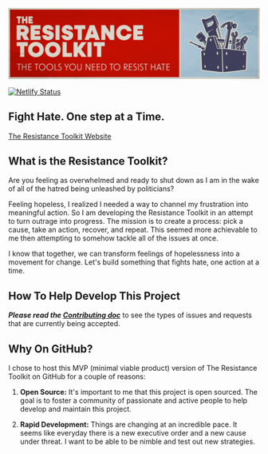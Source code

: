![Logo for The Resistance Toolkit stylized as graffiti on a brick wall. Subtitle reads "The tools you need to resist hate."](src/assets/Poster.png)

[![Netlify Status](https://api.netlify.com/api/v1/badges/80b9f4df-cb1a-4f7a-ba13-2d38e15055e5/deploy-status)](https://app.netlify.com/sites/resistance-toolkit/deploys)

## Fight Hate. One step at a Time.

[The Resistance Toolkit Website](https://resistance-toolkit.com/)

## What is the Resistance Toolkit?
Are you feeling as overwhelmed and ready to shut down as I am in the wake of all of the hatred being unleashed by politicians? 

Feeling hopeless, I realized I needed a way to channel my frustration into meaningful action. So I am developing the Resistance Toolkit in an attempt to turn outrage into progress. The mission is to create a process: pick a cause, take an action, recover, and repeat. This seemed more achievable to me then attempting to somehow tackle all of the issues at once.

I know that together, we can transform feelings of hopelessness into a movement for change. Let's build something that fights hate, one action at a time.


## How To Help Develop This Project
**_Please read the [Contributing doc](./CONTRIBUTING.md)_** to see the types of issues and requests that are currently being accepted.

## Why On GitHub?
I chose to host this MVP (minimal viable product) version of The Resistance Toolkit on GitHub for a couple of reasons:

1. **Open Source:** It's important to me that this project is open sourced. The goal is to foster a community of passionate and active people to help develop and maintain this project. 

2. **Rapid Development:** Things are changing at an incredible pace. It seems like everyday there is a new executive order and a new cause under threat. I want to be able to be nimble and test out new strategies.